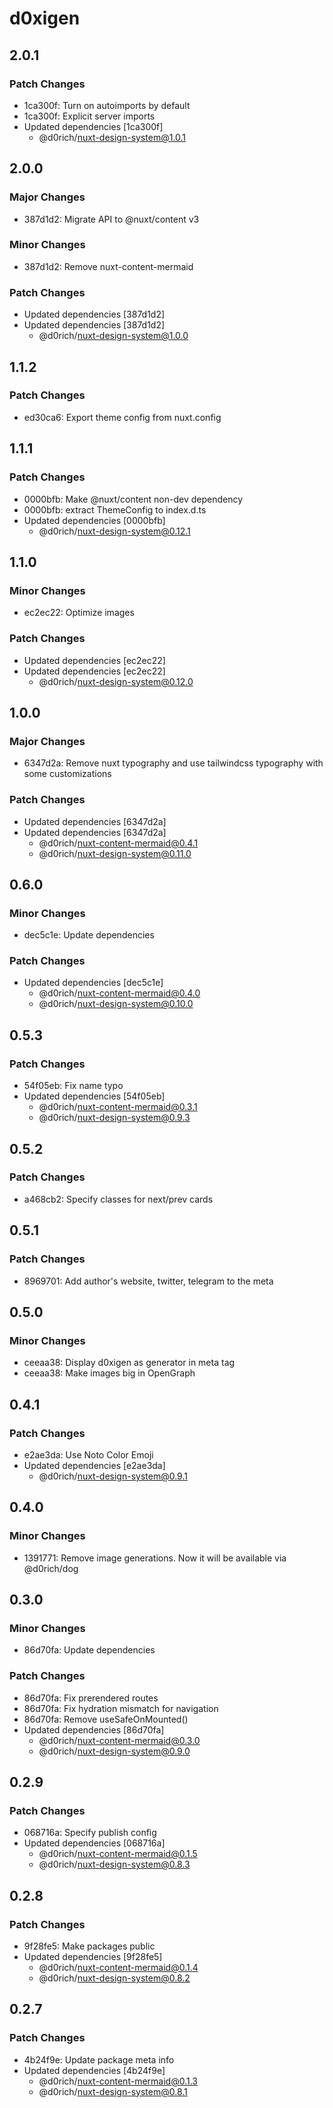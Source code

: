 # d0xigen

## 2.0.1

### Patch Changes

- 1ca300f: Turn on autoimports by default
- 1ca300f: Explicit server imports
- Updated dependencies [1ca300f]
  - @d0rich/nuxt-design-system@1.0.1

## 2.0.0

### Major Changes

- 387d1d2: Migrate API to @nuxt/content v3

### Minor Changes

- 387d1d2: Remove nuxt-content-mermaid

### Patch Changes

- Updated dependencies [387d1d2]
- Updated dependencies [387d1d2]
  - @d0rich/nuxt-design-system@1.0.0

## 1.1.2

### Patch Changes

- ed30ca6: Export theme config from nuxt.config

## 1.1.1

### Patch Changes

- 0000bfb: Make @nuxt/content non-dev dependency
- 0000bfb: extract ThemeConfig to index.d.ts
- Updated dependencies [0000bfb]
  - @d0rich/nuxt-design-system@0.12.1

## 1.1.0

### Minor Changes

- ec2ec22: Optimize images

### Patch Changes

- Updated dependencies [ec2ec22]
- Updated dependencies [ec2ec22]
  - @d0rich/nuxt-design-system@0.12.0

## 1.0.0

### Major Changes

- 6347d2a: Remove nuxt typography and use tailwindcss typography with some customizations

### Patch Changes

- Updated dependencies [6347d2a]
- Updated dependencies [6347d2a]
  - @d0rich/nuxt-content-mermaid@0.4.1
  - @d0rich/nuxt-design-system@0.11.0

## 0.6.0

### Minor Changes

- dec5c1e: Update dependencies

### Patch Changes

- Updated dependencies [dec5c1e]
  - @d0rich/nuxt-content-mermaid@0.4.0
  - @d0rich/nuxt-design-system@0.10.0

## 0.5.3

### Patch Changes

- 54f05eb: Fix name typo
- Updated dependencies [54f05eb]
  - @d0rich/nuxt-content-mermaid@0.3.1
  - @d0rich/nuxt-design-system@0.9.3

## 0.5.2

### Patch Changes

- a468cb2: Specify classes for next/prev cards

## 0.5.1

### Patch Changes

- 8969701: Add author's website, twitter, telegram to the meta

## 0.5.0

### Minor Changes

- ceeaa38: Display d0xigen as generator in meta tag
- ceeaa38: Make images big in OpenGraph

## 0.4.1

### Patch Changes

- e2ae3da: Use Noto Color Emoji
- Updated dependencies [e2ae3da]
  - @d0rich/nuxt-design-system@0.9.1

## 0.4.0

### Minor Changes

- 1391771: Remove image generations. Now it will be available via @d0rich/dog

## 0.3.0

### Minor Changes

- 86d70fa: Update dependencies

### Patch Changes

- 86d70fa: Fix prerendered routes
- 86d70fa: Fix hydration mismatch for navigation
- 86d70fa: Remove useSafeOnMounted()
- Updated dependencies [86d70fa]
  - @d0rich/nuxt-content-mermaid@0.3.0
  - @d0rich/nuxt-design-system@0.9.0

## 0.2.9

### Patch Changes

- 068716a: Specify publish config
- Updated dependencies [068716a]
  - @d0rich/nuxt-content-mermaid@0.1.5
  - @d0rich/nuxt-design-system@0.8.3

## 0.2.8

### Patch Changes

- 9f28fe5: Make packages public
- Updated dependencies [9f28fe5]
  - @d0rich/nuxt-content-mermaid@0.1.4
  - @d0rich/nuxt-design-system@0.8.2

## 0.2.7

### Patch Changes

- 4b24f9e: Update package meta info
- Updated dependencies [4b24f9e]
  - @d0rich/nuxt-content-mermaid@0.1.3
  - @d0rich/nuxt-design-system@0.8.1
